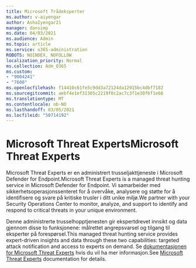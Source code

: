 ```yaml
---
title: Microsoft Trådeksperter
ms.author: v-aiyengar
author: AshaIyengar21
manager: dansimp
ms.date: 04/03/2021
ms.audience: Admin
ms.topic: article
ms.service: o365-administration
ROBOTS: NOINDEX, NOFOLLOW
localization_priority: Normal
ms.collection: Adm_O365
ms.custom:
- "9004241"
- "7600"
ms.openlocfilehash: f14410c61fe5c9dd3a72124da12915bc4dbf7182
ms.sourcegitcommit: aebf4e1ef31305c2219f0c2ac7c3f1e30f6f1e66
ms.translationtype: MT
ms.contentlocale: nb-NO
ms.lasthandoff: 03/05/2021
ms.locfileid: "50714192"
---
```

# <a name="microsoft-threat-experts"></a><span data-ttu-id="9e23b-102">Microsoft Threat Experts</span><span class="sxs-lookup"><span data-stu-id="9e23b-102">Microsoft Threat Experts</span></span>

<span data-ttu-id="9e23b-103">Microsoft Threat Experts er en administrert trusseljakttjeneste i Microsoft Defender for Endpoint.</span><span class="sxs-lookup"><span data-stu-id="9e23b-103">Microsoft Threat Experts is a managed threat hunting service in Microsoft Defender for Endpoint.</span></span>  <span data-ttu-id="9e23b-104">Vi samarbeider med sikkerhetsoperasjonssenteret for å overvåke, analysere og støtte for å identifisere og svare på kritiske trusler i ditt unike miljø.</span><span class="sxs-lookup"><span data-stu-id="9e23b-104">We partner with your Security Operations Center to monitor, analyze, and support to identify and respond to critical threats in your unique environment.</span></span>

<span data-ttu-id="9e23b-105">Denne administrerte trusselhopptjenesten gir ekspertdrevet innsikt og data gjennom disse to funksjonene: målrettet angrepsvarsel og tilgang til eksperter på forespørsel.</span><span class="sxs-lookup"><span data-stu-id="9e23b-105">This managed threat hunting service provides expert-driven insights and data through these two capabilities: targeted attack notification and access to experts on demand.</span></span> <span data-ttu-id="9e23b-106">Se [dokumentasjonen for Microsoft Threat Experts](https://docs.microsoft.com/windows/security/threat-protection/microsoft-defender-atp/microsoft-threat-experts) hvis du vil ha mer informasjon.</span><span class="sxs-lookup"><span data-stu-id="9e23b-106">See [Microsoft Threat Experts](https://docs.microsoft.com/windows/security/threat-protection/microsoft-defender-atp/microsoft-threat-experts) documentation for details.</span></span>
